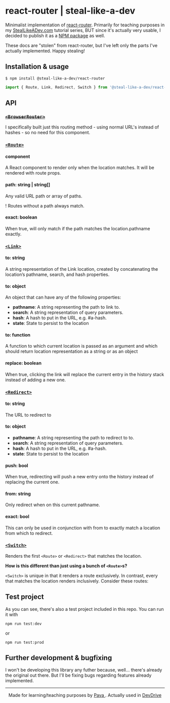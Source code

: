 # react-router | steal-like-a-dev

Minimalist implementation of [react-router](https://github.com/ReactTraining/react-router). Primarily for teaching purposes in my [StealLikeADev.com](https://StealLikeADev.com) tutorial series, BUT since it's actually very usable, I decided to publish it as a [NPM package](https://www.npmjs.com/package/@steal-like-a-dev/react-router) as well.

These docs are "stolen" from react-router, but I've left only the parts I've actually implemented. Happy stealing!


## Installation & usage

`$ npm install @steal-like-a-dev/react-router`

```javascript
import { Route, Link, Redirect, Switch } from '@steal-like-a-dev/react-router';
```

## API

### [~~`<BrowserRouter>`~~](https://reacttraining.com/react-router/web/api/BrowserRouter)

I specifically built just this routing method - using normal URL's instead of hashes - so no need for this component.

### [`<Route>`](https://reacttraining.com/react-router/web/api/Route)

#### component

A React component to render only when the location matches. It will be rendered with route props.

#### path: string | string[]

Any valid URL path or array of paths.

! Routes without a path always match.

#### exact: boolean

When true, will only match if the path matches the location.pathname exactly.

### [`<Link>`](https://reacttraining.com/react-router/web/api/Link)

#### to: string

A string representation of the Link location, created by concatenating the location’s pathname, search, and hash properties.

#### to: object

An object that can have any of the following properties:

* **pathname**: A string representing the path to link to.
* **search**: A string representation of query parameters.
* **hash**: A hash to put in the URL, e.g. #a-hash.
* **state**: State to persist to the location

#### to: function 

A function to which current location is passed as an argument and which should return location representation as a string or as an object


#### replace: boolean

When true, clicking the link will replace the current entry in the history stack instead of adding a new one.


### [`<Redirect>`](https://reacttraining.com/react-router/web/api/Redirect)

#### to: string

The URL to redirect to

#### to: object

* **pathname**: A string representing the path to redirect to to.
* **search**: A string representation of query parameters.
* **hash**: A hash to put in the URL, e.g. #a-hash.
* **state**: State to persist to the location


#### push: bool

When true, redirecting will push a new entry onto the history instead of replacing the current one.

#### from: string

Only redirect when on this current pathname. 

#### exact: bool

This can only be used in conjunction with from to exactly match a location from which to redirect.

### [`<Switch>`](https://reacttraining.com/react-router/web/api/Switch)

Renders the first `<Route>` or `<Redirect>` that matches the location.

**How is this different than just using a bunch of `<Route>`s?**

`<Switch>` is unique in that it renders a route exclusively. In contrast, every <Route> that matches the location renders inclusively. Consider these routes:

## Test project

As you can see, there's also a test project included in this repo. You can run it with

`npm run test:dev` 

  or 

`npm run test:prod`

## Further development & bugfixing

I won't be developing this library any futher because, well... there's already the original out there. But I'll be fixing bugs regarding features already implemented.

<hr/>

<p align="center"> Made for learning/teaching purposes by <a href="https://iampava.com"> Pava </a>. Actually used in <a href="https://devdrive.io"> DevDrive </a></p>